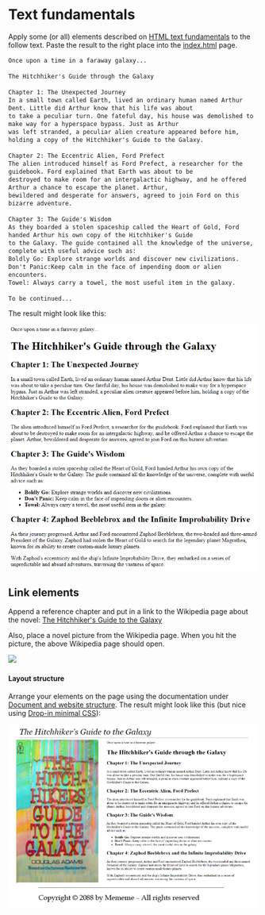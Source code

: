 # Text fundamentals
Apply some (or all) elements described on 
[HTML text fundamentals](https://developer.mozilla.org/en-US/docs/Learn/HTML/Introduction_to_HTML/HTML_text_fundamentals)
to the follow text. Paste the result to the right place into the [index.html](html/index.html) page. 
```text
Once upon a time in a faraway galaxy...

The Hitchhiker's Guide through the Galaxy

Chapter 1: The Unexpected Journey
In a small town called Earth, lived an ordinary human named Arthur Dent. Little did Arthur know that his life was about 
to take a peculiar turn. One fateful day, his house was demolished to make way for a hyperspace bypass. Just as Arthur 
was left stranded, a peculiar alien creature appeared before him, holding a copy of the Hitchhiker's Guide to the Galaxy.

Chapter 2: The Eccentric Alien, Ford Prefect
The alien introduced himself as Ford Prefect, a researcher for the guidebook. Ford explained that Earth was about to be 
destroyed to make room for an intergalactic highway, and he offered Arthur a chance to escape the planet. Arthur, 
bewildered and desperate for answers, agreed to join Ford on this bizarre adventure.

Chapter 3: The Guide's Wisdom
As they boarded a stolen spaceship called the Heart of Gold, Ford handed Arthur his own copy of the Hitchhiker's Guide 
to the Galaxy. The guide contained all the knowledge of the universe, complete with useful advice such as:
Boldly Go: Explore strange worlds and discover new civilizations.
Don't Panic:Keep calm in the face of impending doom or alien encounters.
Towel: Always carry a towel, the most useful item in the galaxy.

To be continued...
```
The result might look like this: 

![](text-fundamentals-example.png)

## Link elements
Append a reference chapter and put in a link to the Wikipedia page about the novel: 
[The Hitchhiker's Guide to the Galaxy](https://en.wikipedia.org/wiki/The_Hitchhiker%27s_Guide_to_the_Galaxy)

Also, place a novel picture from the Wikipedia page. When you hit the picture, the above Wikipedia page should open. 

![](https://upload.wikimedia.org/wikipedia/en/b/bd/H2G2_UK_front_cover.jpg)

#### Layout structure
Arrange your elements on the page using the documentation under 
[Document and website structure](https://developer.mozilla.org/en-US/docs/Learn/HTML/Introduction_to_HTML/Document_and_website_structure). 
The result might look like this (but nice using [Drop-in minimal CSS](https://dohliam.github.io/dropin-minimal-css/)):

![](layout-example.png)
